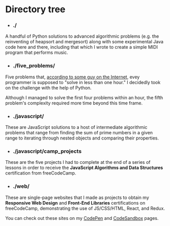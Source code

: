 # Directory tree


- ### ./

A handful of Python solutions to advanced algorithmic problems (e.g. the reinventing of heapsort and mergesort) along with some experimental Java code here and there, including that which I wrote to create a simple MIDI program that performs music.

- ### ./five_problems/

Five problems that, [according to some guy on the Internet](https://www.shiftedup.com/2015/05/07/five-programming-problems-every-software-engineer-should-be-able-to-solve-in-less-than-1-hour), evey programmer is supposed to "solve in less than one hour." I decidedly took on the challenge with the help of Python.

Although I managed to solve the first four problems within an hour, the fifth problem's complexity required more time beyond this time frame.

- ### ./javascript/

These are JavaScript solutions to a host of intermediate algorithmic problems that range from finding the sum of prime numbers in a given range to iterating through nested objects and comparing their properties.       

- ### ./javascript/camp_projects

These are the five projects I had to complete at the end of a series of lessons in order to receive the __JavaScript Algorithms and Data Structures__ certification from freeCodeCamp.

- ### ./web/

These are single-page websites that I made as projects to obtain my __Responsive Web Design__ and __Front-End Libraries__ certifications on freeCodeCamp, demonstrating the use of JS/CSS/HTML, React, and Redux.

You can check out these sites on my [CodePen](https://codepen.io/vonalogue/#) and [CodeSandbox](https://codesandbox.io/u/vonalogue) pages.




